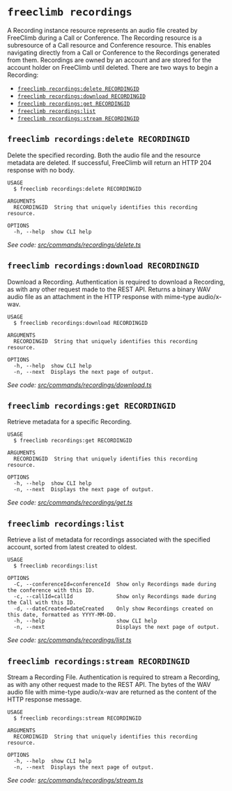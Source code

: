 `freeclimb recordings`
======================

A Recording instance resource represents an audio file created by FreeClimb during a Call or Conference. The Recording resource is a subresource of a Call resource and Conference resource. This enables navigating directly from a Call or Conference to the Recordings generated from them. Recordings are owned by an account and are stored for the account holder on FreeClimb until deleted. There are two ways to begin a Recording:

* [`freeclimb recordings:delete RECORDINGID`](#freeclimb-recordingsdelete-recordingid)
* [`freeclimb recordings:download RECORDINGID`](#freeclimb-recordingsdownload-recordingid)
* [`freeclimb recordings:get RECORDINGID`](#freeclimb-recordingsget-recordingid)
* [`freeclimb recordings:list`](#freeclimb-recordingslist)
* [`freeclimb recordings:stream RECORDINGID`](#freeclimb-recordingsstream-recordingid)

## `freeclimb recordings:delete RECORDINGID`

Delete the specified recording. Both the audio file and the resource metadata are deleted. If successful, FreeClimb will return an HTTP 204 response with no body.

```
USAGE
  $ freeclimb recordings:delete RECORDINGID

ARGUMENTS
  RECORDINGID  String that uniquely identifies this recording resource.

OPTIONS
  -h, --help  show CLI help
```

_See code: [src/commands/recordings/delete.ts](https://github.com/jblack-vail/freeclimb-cli-cd-test/blob/v0.1.11/src/commands/recordings/delete.ts)_

## `freeclimb recordings:download RECORDINGID`

Download a Recording. Authentication is required to download a Recording, as with any other request made to the REST API. Returns a binary WAV audio file as an attachment in the HTTP response with mime-type audio/x-wav.

```
USAGE
  $ freeclimb recordings:download RECORDINGID

ARGUMENTS
  RECORDINGID  String that uniquely identifies this recording resource.

OPTIONS
  -h, --help  show CLI help
  -n, --next  Displays the next page of output.
```

_See code: [src/commands/recordings/download.ts](https://github.com/jblack-vail/freeclimb-cli-cd-test/blob/v0.1.11/src/commands/recordings/download.ts)_

## `freeclimb recordings:get RECORDINGID`

Retrieve metadata for a specific Recording.

```
USAGE
  $ freeclimb recordings:get RECORDINGID

ARGUMENTS
  RECORDINGID  String that uniquely identifies this recording resource.

OPTIONS
  -h, --help  show CLI help
  -n, --next  Displays the next page of output.
```

_See code: [src/commands/recordings/get.ts](https://github.com/jblack-vail/freeclimb-cli-cd-test/blob/v0.1.11/src/commands/recordings/get.ts)_

## `freeclimb recordings:list`

Retrieve a list of metadata for recordings associated with the specified account, sorted from latest created to oldest.

```
USAGE
  $ freeclimb recordings:list

OPTIONS
  -C, --conferenceId=conferenceId  Show only Recordings made during the conference with this ID.
  -c, --callId=callId              Show only Recordings made during the Call with this ID.
  -d, --dateCreated=dateCreated    Only show Recordings created on this date, formatted as YYYY-MM-DD.
  -h, --help                       show CLI help
  -n, --next                       Displays the next page of output.
```

_See code: [src/commands/recordings/list.ts](https://github.com/jblack-vail/freeclimb-cli-cd-test/blob/v0.1.11/src/commands/recordings/list.ts)_

## `freeclimb recordings:stream RECORDINGID`

Stream a Recording File. Authentication is required to stream a Recording, as with any other request made to the REST API. The bytes of the WAV audio file with mime-type audio/x-wav are returned as the content of the HTTP response message.

```
USAGE
  $ freeclimb recordings:stream RECORDINGID

ARGUMENTS
  RECORDINGID  String that uniquely identifies this recording resource.

OPTIONS
  -h, --help  show CLI help
  -n, --next  Displays the next page of output.
```

_See code: [src/commands/recordings/stream.ts](https://github.com/jblack-vail/freeclimb-cli-cd-test/blob/v0.1.11/src/commands/recordings/stream.ts)_
